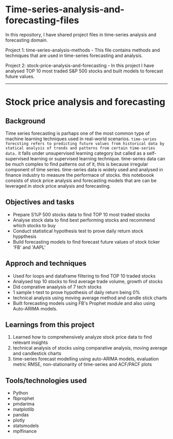 # Time-series-analysis-and-forecasting-files
In this repository, I have shared project files in time-series analysis and forecasting domain.

Project 1: time-series-analysis-methods - This file contains methods and techniques that are used in time-series forecasting and analysis.

Project 2: stock-price-analysis-and-forecasting - In this project I have analysed TOP 10 most traded S&P 500 stocks and built models to forecast future values.


-------------

# Stock price analysis and forecasting

## Background
Time series forecasting is parhaps one of the most common type of machine learning techniques used in real-world scenarios. `time-series forecsting refers to predicting future values from historical data by statical analysis of trends and patterns from certain time-series data.` it falls under unsupervised learning category but called as a self-supervised learning or supervised learning technique. time-series data can be much complex to find patterns out of it, this is because irregular component of time series. time-series data is widely used and analysed in finance industry to measure the performace of stocks. this noteboook consists of stock price analysis and forecasting models that are can be leveraged in stock price analysis and forecasting.

## Objectives and tasks
- Prepare S%P 500 stocks data to find TOP 10 most traded stocks
- Analyse stock data to find best performing stocks and recommend which stocks to buy
- Conduct statistical hypothesis test to prove daily return stock hyppthesis
- Build forecasting models to find forecast future values of stock ticker 'FB' and 'AAPL'

## Approch and techniques
- Used for loops and dataframe filtering to find TOP 10 traded stocks
- Analysed top 10 stocks to find average trade volume, growth of stocks
- Did comprative anaalysis of 7 tech stocks 
- 1 sample t-test to prove hypothesis of daily return being 0%
- technical analysis using moving average method and candle stick charts
- Built forecasting models using FB's Prophet module and also using Auto-ARIMA models.

## Learnings from this project
1. Learned how to comprehensively analyze stock price data to find relevant insights
2. technical analysis of stocks using comparative analysis, moving average and candlestick charts
3. time-series forecast modelling using auto-ARIMA models, evaluation metric RMSE, non-stationarity of time-series and ACF/PACF plots

## Tools/technologies used
- Python
- fbprophet
- pmdarima
- matplotlib
- pandas
- plotly
- statsmodels
- mplfinance 
